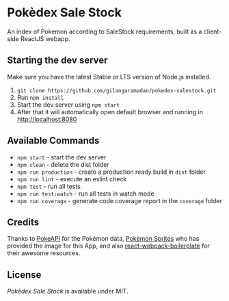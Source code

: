 # Pokèdex Sale Stock  
An index of Pokemon according to SaleStock requirements, built as a client-side ReactJS webapp.

Starting the dev server
---

Make sure you have the latest Stable or LTS version of Node.js installed.

1. `git clone https://github.com/gilangaramadan/pokedex-salestock.git`
2. Run `npm install`
3. Start the dev server using `npm start`
3. After that it will automatically open default browser and running in [http://localhost:8080](http://localhost:8080)

Available Commands
---

- `npm start` - start the dev server
- `npm clean` - delete the dist folder
- `npm run production` - create a production ready build in `dist` folder
- `npm run lint` - execute an eslint check
- `npm test` - run all tests
- `npm run test:watch` - run all tests in watch mode
- `npm run coverage` - generate code coverage report in the `coverage` folder


Credits  
---
Thanks to [PokeAPI](http://pokeapi.salestock.net/) for the Pokémon data, 
[Pokèmon Sprites](https://github.com/PokeAPI/sprites) who has provided the image for this App, 
and also [react-webpack-boilerplate](https://github.com/KleoPetroff/react-webpack-boilerplate) for their awesome resources.

License
---
_Pokèdex Sale Stock_ is available under MIT.
